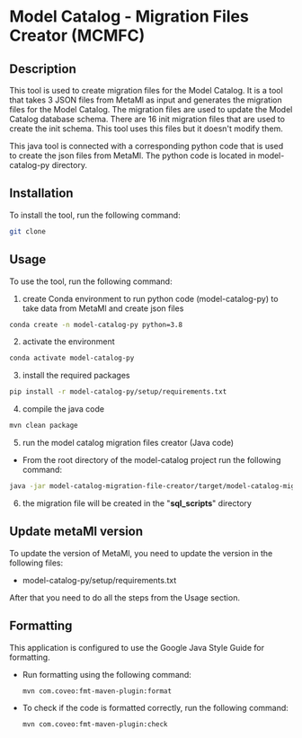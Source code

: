 # Model Catalog - Migration Files Creator (MCMFC) #

## Description ##

This tool is used to create migration files for the Model Catalog. It is a tool that takes 3 JSON files from MetaMl as input and generates the migration files for the Model Catalog. The migration files are used to update the Model Catalog database schema. There are 16 init migration files that are used to create the init schema. This tool uses this files but it doesn't modify them.

This java tool is connected with a corresponding python code that is used to create the json files from MetaMl. The python code is located in model-catalog-py directory.
## Installation ##

To install the tool, run the following command:

```bash
git clone 
```

## Usage ##
To use the tool, run the following command:

1. create Conda environment to run python code (model-catalog-py) to take data from MetaMl and create json files
```bash
conda create -n model-catalog-py python=3.8
```

2. activate the environment
```bash
conda activate model-catalog-py
```

3. install the required packages
```bash
pip install -r model-catalog-py/setup/requirements.txt
```    

4. compile the java code
```bash
mvn clean package
```

5. run the model catalog migration files creator (Java code)

* From the root directory of the model-catalog project run the following command:
```bash
java -jar model-catalog-migration-file-creator/target/model-catalog-migration-file-creator.jar
```

6. the migration file will be created in the "<b>sql_scripts</b>" directory

## Update metaMl version ##
To update the version of MetaMl, you need to update the version in the following files:
- model-catalog-py/setup/requirements.txt

After that you need to do all the steps from the Usage section.

## Formatting ##

This application is configured to use the Google Java Style Guide for formatting.

* Run formatting using the following command:
  ```
  mvn com.coveo:fmt-maven-plugin:format
  ```

* To check if the code is formatted correctly, run the following command:
  ```
  mvn com.coveo:fmt-maven-plugin:check
  ```
  
